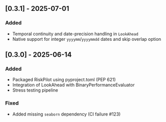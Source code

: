 ## [0.3.1] - 2025-07-01
### Added
- Temporal continuity and date-precision handling in `LookAhead`
- Native support for integer ``yyyymm``/``yyyymmdd`` dates and skip overlap option

## [0.3.0] - 2025-06-14
### Added
- Packaged RiskPilot using pyproject.toml (PEP 621)
- Integration of LookAhead with BinaryPerformanceEvaluator
- Stress testing pipeline
### Fixed
- Added missing `seaborn` dependency (CI failure #123)

